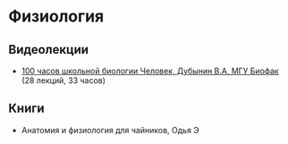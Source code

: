 # Физиология

## Видеолекции

* [100 часов школьной биологии Человек, Дубынин В.А, МГУ Биофак](https://teach-in.ru/course/one-hundred-hours-of-school-biology) (28 лекций, 33 часов)

## Книги

* Анатомия и физиология для чайников, Одья Э

